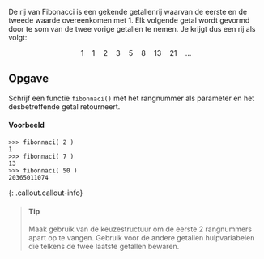 De rij van Fibonacci is een gekende getallenrij waarvan de eerste en de tweede waarde overeenkomen met 1. Elk volgende getal wordt gevormd door te som van de twee vorige getallen te nemen. Je krijgt dus een rij als volgt:

$$
1 \quad 1 \quad 2 \quad 3\quad 5\quad 8\quad 13\quad 21 \quad \ldots
$$

## Opgave
Schrijf een functie `fibonnaci()` met het rangnummer als parameter en het desbetreffende getal retourneert.

#### Voorbeeld
```
>>> fibonnaci( 2 )
1
>>> fibonnaci( 7 )
13
>>> fibonnaci( 50 )
20365011074
```

{: .callout.callout-info}
> #### Tip
> Maak gebruik van de keuzestructuur om de eerste 2 rangnummers apart op te vangen. Gebruik voor de andere getallen hulpvariabelen die telkens de twee laatste getallen bewaren.